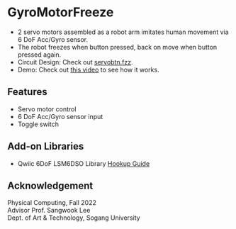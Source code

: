 # GyroMotorFreeze
- 2 servo motors assembled as a robot arm imitates human movement via 6 DoF Acc/Gyro sensor.  
- The robot freezes when button pressed, back on move when button pressed again.  
- Circuit Design: Check out [servobtn.fzz](https://github.com/chanulee/GyroMotorStopSerial/blob/main/servobtn.fzz).
- Demo: Check out [this video](https://vimeo.com/768576283) to see how it works.
## Features
- Servo motor control
- 6 DoF Acc/Gyro sensor input
- Toggle switch
## Add-on Libraries
- Qwiic 6DoF LSM6DSO Library [Hookup Guide](https://learn.sparkfun.com/tutorials/qwiic-6dof-lsm6dso-breakout-hookup-guide)
## Acknowledgement
Physical Computing, Fall 2022     
Advisor Prof. Sangwook Lee  
Dept. of Art & Technology, Sogang University
